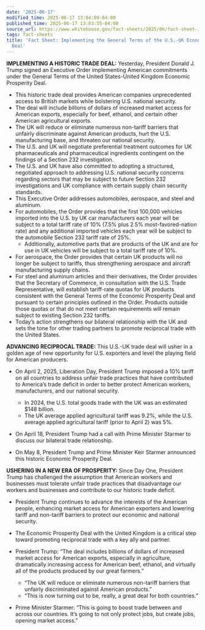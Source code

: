 ```yaml
---
date: '2025-06-17'
modified_time: 2025-06-17 13:04:09-04:00
published_time: 2025-06-17 13:03:55-04:00
source_url: https://www.whitehouse.gov/fact-sheets/2025/06/fact-sheet-implementing-the-general-terms-of-the-u-s-uk-economic-prosperity-deal/
tags: fact-sheets
title: 'Fact Sheet: Implementing the General Terms of the U.S.-UK Economic Prosperity
  Deal'
---
```

 
**IMPLEMENTING A HISTORIC TRADE DEAL:** Yesterday, President Donald J.
Trump signed an Executive Order implementing American commitments under
the General Terms of the United States-United Kingdom Economic
Prosperity Deal.

-   This historic trade deal provides American companies unprecedented
    access to British markets while bolstering U.S. national security.
-   The deal will include billions of dollars of increased market access
    for American exports, especially for beef, ethanol, and certain
    other American agricultural exports.
-   The UK will reduce or eliminate numerous non-tariff barriers that
    unfairly discriminate against American products, hurt the U.S.
    manufacturing base, and threaten our national security.
-   The U.S. and UK will negotiate preferential treatment outcomes for
    UK pharmaceuticals and pharmaceutical ingredients contingent on the
    findings of a Section 232 investigation.
-   The U.S. and UK have also committed to adopting a structured,
    negotiated approach to addressing U.S. national security concerns
    regarding sectors that may be subject to future Section 232
    investigations and UK compliance with certain supply chain security
    standards.
-   This Executive Order addresses automobiles, aerospace, and steel and
    aluminum.
-   For automobiles, the Order provides that the first 100,000 vehicles
    imported into the U.S. by UK car manufacturers each year will be
    subject to a total tariff rate of 10% (7.5% plus 2.5%
    most-favored-nation rate) and any additional imported vehicles each
    year will be subject to the automobile Section 232 tariff rate of
    25%.
    -   Additionally, automotive parts that are products of the UK and
        are for use in UK vehicles will be subject to a total tariff
        rate of 10%.
-   For aerospace, the Order provides that certain UK products will no
    longer be subject to tariffs, thus strengthening aerospace and
    aircraft manufacturing supply chains.
-   For steel and aluminum articles and their derivatives, the Order
    provides that the Secretary of Commerce, in consultation with the
    U.S. Trade Representative, will establish tariff-rate quotas for UK
    products consistent with the General Terms of the Economic
    Prosperity Deal and pursuant to certain principles outlined in the
    Order. Products outside those quotas or that do not meet certain
    requirements will remain subject to existing Section 232 tariffs.
-   Today’s action strengthens our bilateral relationship with the UK
    and sets the tone for other trading partners to promote reciprocal
    trade with the United States.

**ADVANCING RECIPROCAL TRADE:** This U.S.-UK trade deal will usher in a
golden age of new opportunity for U.S. exporters and level the playing
field for American producers.

-   On April 2, 2025, Liberation Day, President Trump imposed a 10%
    tariff on all countries to address unfair trade practices that have
    contributed to America’s trade deficit in order to better protect
    American workers, manufacturers, and our national security. 
    -   In 2024, the U.S. total goods trade with the UK was an estimated
        $148 billion.

    <!-- -->

    -   The UK average applied agricultural tariff was 9.2%, while the
        U.S. average applied agricultural tariff (prior to April 2) was
        5%.
-   On April 18, President Trump had a call with Prime Minister Starmer
    to discuss our bilateral trade relationship.
-   On May 8, President Trump and Prime Minister Keir Starmer announced
    this historic Economic Prosperity Deal.

**USHERING IN A NEW ERA OF PROSPERITY:** Since Day One, President Trump
has challenged the assumption that American workers and businesses must
tolerate unfair trade practices that disadvantage our workers and
businesses and contribute to our historic trade deficit.

-   President Trump continues to advance the interests of the American
    people, enhancing market access for American exporters and lowering
    tariff and non-tariff barriers to protect our economic and national
    security.

<!-- -->

-   The Economic Prosperity Deal with the United Kingdom is a critical
    step toward promoting reciprocal trade with a key ally and partner.
-   President Trump: “The deal includes billions of dollars of increased
    market access for American exports, especially in agriculture,
    dramatically increasing access for American beef, ethanol, and
    virtually all of the products produced by our great farmers.”
    -   “The UK will reduce or eliminate numerous non-tariff barriers
        that unfairly discriminated against American products.”

    <!-- -->

    -   “This is now turning out to be, really, a great deal for both
        countries.”
-   Prime Minister Starmer: “This is going to boost trade between and
    across our countries. It’s going to not only protect jobs, but
    create jobs, opening market access.”
